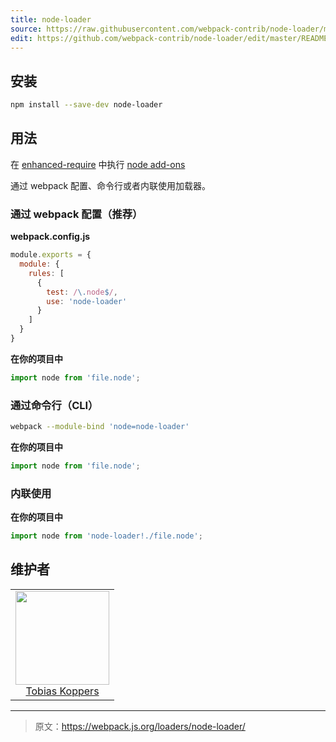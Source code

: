 ```yaml
---
title: node-loader
source: https://raw.githubusercontent.com/webpack-contrib/node-loader/master/README.md
edit: https://github.com/webpack-contrib/node-loader/edit/master/README.md
---
```

## 安装

```bash
npm install --save-dev node-loader
```

## 用法

在 [enhanced-require](https://github.com/webpack/enhanced-require) 中执行 [node add-ons](https://nodejs.org/dist/latest/docs/api/addons.html) 

通过 webpack 配置、命令行或者内联使用加载器。

### 通过 webpack 配置（推荐）

**webpack.config.js**
```js
module.exports = {
  module: {
    rules: [
      {
        test: /\.node$/,
        use: 'node-loader'
      }
    ]
  }
}
```

**在你的项目中**
```js
import node from 'file.node';
```

### 通过命令行（CLI）

```bash
webpack --module-bind 'node=node-loader'
```

**在你的项目中**
```js
import node from 'file.node';
```

### 内联使用

**在你的项目中**
```js
import node from 'node-loader!./file.node';
```

## 维护者

<table>
  <tbody>
    <tr>
      <td align="center">
        <img width="150" height="150" src="https://github.com/sokra.png?s=150">
        <br>
        <a href="https://github.com/sokra">Tobias Koppers</a>
      </td>
    </tr>
  </tbody>
</table>


[npm]: https://img.shields.io/npm/v/node-loader.svg
[npm-url]: https://npmjs.com/package/node-loader

[node]: https://img.shields.io/node/v/node-loader.svg
[node-url]: https://nodejs.org

[deps]: https://david-dm.org/webpack/node-loader.svg
[deps-url]: https://david-dm.org/webpack/node-loader

[tests]: http://img.shields.io/travis/webpack/node-loader.svg
[tests-url]: https://travis-ci.org/webpack/node-loader

[cover]: https://coveralls.io/repos/github/webpack/node-loader/badge.svg
[cover-url]: https://coveralls.io/github/webpack/node-loader

[chat]: https://badges.gitter.im/webpack/webpack.svg
[chat-url]: https://gitter.im/webpack/webpack

***

> 原文：https://webpack.js.org/loaders/node-loader/
